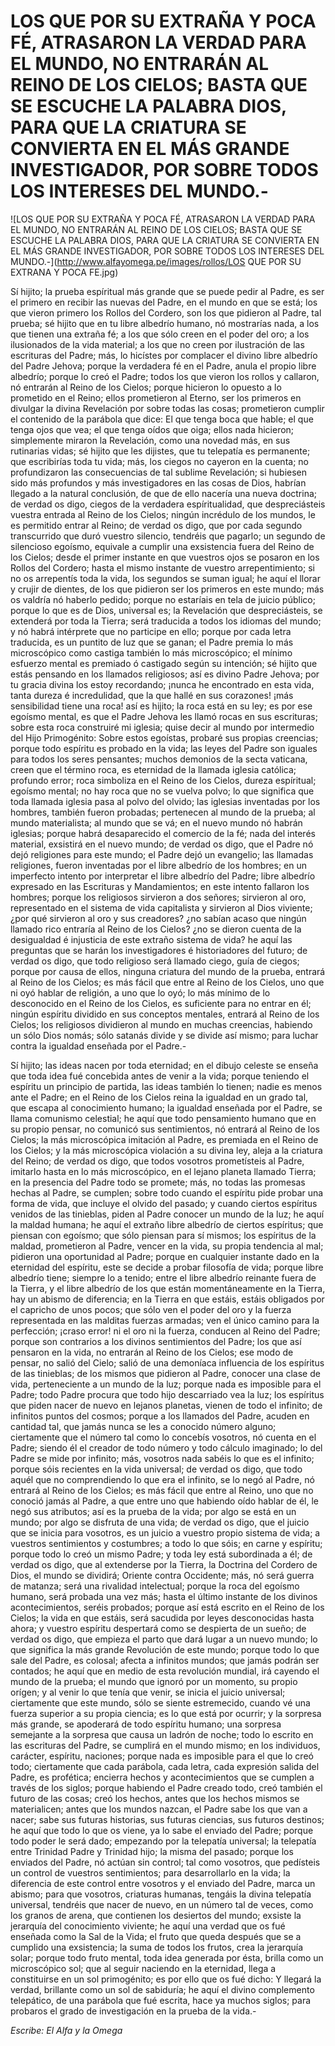 # LOS QUE POR SU EXTRAÑA Y POCA FÉ, ATRASARON LA VERDAD PARA EL MUNDO, NO ENTRARÁN AL REINO DE LOS CIELOS; BASTA QUE SE ESCUCHE LA PALABRA DIOS, PARA QUE LA CRIATURA SE CONVIERTA EN EL MÁS GRANDE INVESTIGADOR, POR SOBRE TODOS LOS INTERESES DEL MUNDO.-

![LOS QUE POR SU EXTRAÑA Y POCA FÉ, ATRASARON LA VERDAD PARA EL MUNDO, NO ENTRARÁN AL REINO DE LOS CIELOS; BASTA QUE SE ESCUCHE LA PALABRA DIOS, PARA QUE LA CRIATURA SE CONVIERTA EN EL MÁS GRANDE INVESTIGADOR, POR SOBRE TODOS LOS INTERESES DEL MUNDO.-](http://www.alfayomega.pe/images/rollos/LOS QUE POR SU EXTRANA Y POCA FE.jpg)

Sí hijito; la prueba espíritual más grande que se puede pedir al Padre, es ser el primero en recibir las nuevas del Padre, en el mundo en que se está; los que vieron primero los Rollos del Cordero, son los que pidieron al Padre, tal prueba; sé hijito que en tu libre albedrío humano, nó mostrarías nada, a los que tienen una extraña fé; a los que sólo creen en el poder del oro; a los ilusionados de la vida material; a los que no creen por ilustración de las escrituras del Padre; más, lo hicístes por complacer el divino libre albedrío del Padre Jehova; porque la verdadera fé en el Padre, anula el propio libre albedrío; porque lo creó el Padre; todos los que vieron los rollos y callaron, nó entrarán al Reino de los Cielos; porque hicieron lo opuesto a lo prometido en el Reino; ellos prometieron al Eterno, ser los primeros en divulgar la divina Revelación por sobre todas las cosas; prometieron cumplir el contenido de la parábola que dice: El que tenga boca que hable; el que tenga ojos que vea; el que tenga oídos que oiga; ellos nada hicieron; simplemente miraron la Revelación, como una novedad más, en sus rutinarias vidas; sé hijito que les dijistes, que tu telepatía es permanente; que escribirías toda tu vida; más, los ciegos no cayeron en la cuenta; no profundizaron las consecuencias de tal sublime Revelación; si hubiesen sido más profundos y más investigadores en las cosas de Dios, habrían llegado a la natural conclusión, de que de ello nacería una nueva doctrina; de verdad os digo, ciegos de la verdadera espíritualidad, que despreciásteis vuestra entrada al Reino de los Cielos; ningún incrédulo de los mundos, le es permitido entrar al Reino; de verdad os digo, que por cada segundo transcurrido que duró vuestro silencio, tendréis que pagarlo; un segundo de silencioso egoísmo, equivale a cumplir una exsistencia fuera del Reino de los Cielos; desde el primer instante en que vuestros ojos se posaron en los Rollos del Cordero; hasta el mismo instante de vuestro arrepentimiento; si no os arrepentís toda la vida, los segundos se suman igual; he aquí el llorar y crujir de dientes, de los que pidieron ser los primeros en este mundo; más os valdría nó haberlo pedido; porque no estaríais en tela de juicio público; porque lo que es de Dios, universal es; la Revelación que despreciásteis, se extenderá por toda la Tierra; será traducida a todos los idiomas del mundo; y nó habrá intérprete que no participe en ello; porque por cada letra traducida, es un puntito de luz que se ganan; el Padre premia lo más microscópico como castiga también lo más microscópico; el mínimo esfuerzo mental es premiado ó castigado según su intención; sé hijito que estás pensando en los llamados religiosos; así es divino Padre Jehova; por tu gracia divina los estoy recordando; ¡nunca he encontrado en esta vida, tanta dureza é incredulidad, que la que hallé en sus corazones! ¡más sensibilidad tiene una roca! así es hijito; la roca está en su ley; es por ese egoísmo mental, es que el Padre Jehova les llamó rocas en sus escrituras; sobre esta roca construiré mi iglesia; quise decir al mundo por intermedio del Hijo Primogénito: Sobre estos egoístas, probaré sus propias creencias; porque todo espíritu es probado en la vida; las leyes del Padre son iguales para todos los seres pensantes; muchos demonios de la secta vaticana, creen que el término roca, es eternidad de la llamada iglesia católica; profundo error; roca simboliza en el Reino de los Cielos, dureza espíritual; egoísmo mental; no hay roca que no se vuelva polvo; lo que significa que toda llamada iglesia pasa al polvo del olvido; las iglesias inventadas por los hombres, también fueron probadas; pertenecen al mundo de la prueba; al mundo materialista; al mundo que se vá; en el nuevo mundo nó habrán iglesias; porque habrá desaparecido el comercio de la fé; nada del interés material, exsistirá en el nuevo mundo; de verdad os digo, que el Padre nó dejó religiones para este mundo; el Padre dejó un evangelio; las llamadas religiones, fueron inventadas por el libre albedrío de los hombres; en un imperfecto intento por interpretar el libre albedrío del Padre; libre albedrío expresado en las Escrituras y Mandamientos; en este intento fallaron los hombres; porque los religiosos sirvieron a dos señores; sirvieron al oro, representado en el sistema de vida capitalista y sirvieron al Dios viviente; ¿por qué sirvieron al oro y sus creadores? ¿no sabían acaso que ningún llamado rico entraría al Reino de los Cielos? ¿no se dieron cuenta de la desigualdad é injusticia de este extraño sistema de vida? he aquí las preguntas que se harán los investigadores é historiadores del futuro; de verdad os digo, que todo religioso será llamado ciego, guía de ciegos; porque por causa de ellos, ninguna criatura del mundo de la prueba, entrará al Reino de los Cielos; es más fácil que entre al Reino de los Cielos, uno que ni oyó hablar de religión, a uno que lo oyó; lo más mínimo de lo desconocido en el Reino de los Cielos, es suficiente para no entrar en él; ningún espíritu dividido en sus conceptos mentales, entrará al Reino de los Cielos; los religiosos dividieron al mundo en muchas creencias, habiendo un sólo Dios nomás; sólo satanás divide y se divide así mismo; para luchar contra la igualdad enseñada por el Padre.-

Sí hijito; las ideas nacen por toda eternidad; en el dibujo celeste se enseña que toda idea fué concebida antes de venir a la vida; porque teniendo el espíritu un principio de partida, las ideas también lo tienen; nadie es menos ante el Padre; en el Reino de los Cielos reina la igualdad en un grado tal, que escapa al conocimiento humano; la igualdad enseñada por el Padre, se llama comunismo celestial; he aquí que todo pensamiento humano que en su propio pensar, no comunicó sus sentimientos, nó entrará al Reino de los Cielos; la más microscópica imitación al Padre, es premiada en el Reino de los Cielos; y la más microscópica violación a su divina ley, aleja a la criatura del Reino; de verdad os digo, que todos vosotros prometísteis al Padre, imitarlo hasta en lo más microscópico, en el lejano planeta llamado Tierra; en la presencia del Padre todo se promete; más, no todas las promesas hechas al Padre, se cumplen; sobre todo cuando el espíritu pide probar una forma de vida, que incluye el olvido del pasado; y cuando ciertos espíritus venidos de las tinieblas, piden al Padre conocer un mundo de la luz; he aquí la maldad humana; he aquí el extraño libre albedrío de ciertos espíritus; que piensan con egoísmo; que sólo piensan para sí mismos; los espíritus de la maldad, prometieron al Padre, vencer en la vida, su propia tendencia al mal; pidieron una oportunidad al Padre; porque en cualquier instante dado en la eternidad del espíritu, este se decide a probar filosofía de vida; porque libre albedrío tiene; siempre lo a tenido; entre el libre albedrío reinante fuera de la Tierra, y el libre albedrío de los que están momentáneamente en la Tierra, hay un abismo de diferencia; en la Tierra en que estáis, estáis obligados por el capricho de unos pocos; que sólo ven el poder del oro y la fuerza representada en las malditas fuerzas armadas; ven el único camino para la perfección; ¡craso error! ni el oro ni la fuerza, conducen al Reino del Padre; porque son contrarios a los divinos sentimientos del Padre; los que así pensaron en la vida, no entrarán al Reino de los Cielos; ese modo de pensar, no salió del Cielo; salió de una demoníaca influencia de los espíritus de las tinieblas; de los mismos que pidieron al Padre, conocer una clase de vida, perteneciente a un mundo de la luz; porque nada es imposible para el Padre; todo Padre procura que todo hijo descarriado vea la luz; los espíritus que piden nacer de nuevo en lejanos planetas, vienen de todo el infinito; de infinitos puntos del cosmos; porque a los llamados del Padre, acuden en cantidad tal, que jamás nunca se les a conocido número alguno; ciertamente que el número tal como lo concebís vosotros, nó cuenta en el Padre; siendo él el creador de todo número y todo cálculo imaginado; lo del Padre se mide por infinito; más, vosotros nada sabéis lo que es el infinito; porque sóis recientes en la vida universal; de verdad os digo, que todo aquél que no comprendiendo lo que era el infinito, se lo negó al Padre, nó entrará al Reino de los Cielos; es más fácil que entre al Reino, uno que no conoció jamás al Padre, a que entre uno que habiendo oído hablar de él, le negó sus atributos; así es la prueba de la vida; por algo se está en un mundo; por algo se disfruta de una vida; de verdad os digo, que el juicio que se inicia para vosotros, es un juicio a vuestro propio sistema de vida; a vuestros sentimientos y costumbres; a todo lo que sóis; en carne y espíritu; porque todo lo creó un mismo Padre; y toda ley está subordinada a él; de verdad os digo, que al extenderse por la Tierra, la Doctrina del Cordero de Dios, el mundo se dividirá; Oriente contra Occidente; más, nó será guerra de matanza; será una rivalidad intelectual; porque la roca del egoísmo humano, será probada una vez más; hasta el último instante de los divinos acontecimientos, seréis probados; porque así está escrito en el Reino de los Cielos; la vida en que estáis, será sacudida por leyes desconocidas hasta ahora; y vuestro espíritu despertará como se despierta de un sueño; de verdad os digo, que empieza el parto que dará lugar a un nuevo mundo; lo que significa la más grande Revolución de este mundo; porque todo lo que sale del Padre, es colosal; afecta a infinitos mundos; que jamás podrán ser contados; he aquí que en medio de esta revolución mundial, irá cayendo el mundo de la prueba; el mundo que ignoró por un momento, su propio orígen; y al venir lo que tenía que venir, se inicia el juicio universal; ciertamente que este mundo, sólo se siente estremecido, cuando vé una fuerza superior a su propia ciencia; es lo que está por ocurrir; y la sorpresa más grande, se apoderará de todo espíritu humano; una sorpresa semejante a la sorpresa que causa un ladrón de noche; todo lo escrito en las escrituras del Padre, se cumplirá en el mundo mismo; en los individuos, carácter, espíritu, naciones; porque nada es imposible para el que lo creó todo; ciertamente que cada parábola, cada letra, cada expresión salida del Padre, es profética; encierra hechos y acontecimientos que se cumplen a través de los siglos; porque habiendo el Padre creado todo, creó también el futuro de las cosas; creó los hechos, antes que los hechos mismos se materialicen; antes que los mundos nazcan, el Padre sabe los que van a nacer; sabe sus futuras historias, sus futuras ciencias, sus futuros destinos; he aquí que todo lo que os viene, ya lo sabe el enviado del Padre; porque todo poder le será dado; empezando por la telepatía universal; la telepatía entre Trinidad Padre y Trinidad hijo; la misma del pasado; porque los enviados del Padre, nó actúan sin control; tal como vosotros, que pedísteis un control de vuestros sentimientos; para desarrollarlo en la vida; la diferencia de este control entre vosotros y el enviado del Padre, marca un abismo; para que vosotros, criaturas humanas, tengáis la divina telepatía universal, tendréis que nacer de nuevo, en un número tal de veces, como los granos de arena, que contienen los desiertos del mundo; exsiste la jerarquía del conocimiento viviente; he aquí una verdad que os fué enseñada como la Sal de la Vida; el fruto que queda después que se a cumplido una exsistencia; la suma de todos los frutos, crea la jerarquía solar; porque todo fruto mental, toda idea generada por ésta, brilla como un microscópico sol; que al seguir naciendo en la eternidad, llega a constituirse en un sol primogénito; es por ello que os fué dicho: Y llegará la verdad, brillante como un sol de sabiduría; he aquí el divino complemento telepático, de una parábola que fué escrita, hace ya muchos siglos; para probaros el grado de investigación en la prueba de la vida.-

*Escribe: El Alfa y la Omega*
